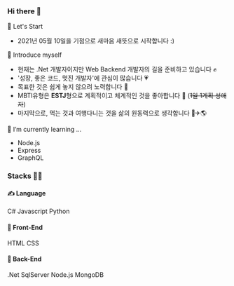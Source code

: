 ### Hi there 👋


🤘 Let's Start
   - 2021년 05월 10일을 기점으로 새마음 새뜻으로 시작합니다 :)
       
👩 Introduce myself
   - 현재는 .Net 개발자이지만 Web Backend 개발자의 길을 준비하고 있습니다 ✊
   - '성장, 좋은 코드, 멋진 개발자'에 관심이 많습니다 💗
   - 목표한 것은 쉽게 놓지 않으려 노력합니다 🤙
   - MBTI유형은 **ESTJ**형으로 계획적이고 체계적인 것을 좋아합니다 📆 (~~1일 1계획 성애자~~)
   - 마지막으로, 먹는 것과 여행다니는 것을 삶의 원동력으로 생각합니다 🍝✈🌎

🌱 I’m currently learning ...
   - Node.js
   - Express
   - GraphQL



### Stacks 🕵️‍♀️
#### ✍ Language
C# Javascript Python

#### 🎨 Front-End
HTML CSS

#### 🧶 Back-End
.Net SqlServer 
Node.js MongoDB  




<!--
**eazisilver/eazisilver** is a ✨ _special_ ✨ repository because its `README.md` (this file) appears on your GitHub profile.

Here are some ideas to get you started:

- 🔭 I’m currently working on ...
- 🌱 I’m currently learning ...
- 👯 I’m looking to collaborate on ...
- 🤔 I’m looking for help with ...
- 💬 Ask me about ...
- 📫 How to reach me: ...
- 😄 Pronouns: ...
- ⚡ Fun fact: ...
-->
